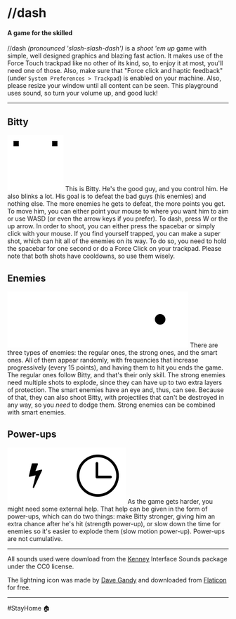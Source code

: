 # //dash
#### A game for the skilled

//dash _(pronounced 'slash-slash-dash')_ is a _shoot 'em up_ game with simple, well designed graphics and blazing fast action. It makes use of the Force Touch trackpad like no other of its kind, so, to enjoy it at most, you'll need one of those. Also, make sure that "Force click and haptic feedback" (under `System Preferences > Trackpad`) is enabled on your machine. Also, please resize your window until all content can be seen. This playground uses sound, so turn your volume up, and good luck!

***

## Bitty
![Bitty](images/markup-bitty.png)
This is Bitty. He's the good guy, and you control him. He also blinks a lot. His goal is to defeat the bad guys (his enemies) and nothing else. The more enemies he gets to defeat, the more points you get. To move him, you can either point your mouse to where you want him to aim or use WASD (or even the arrow keys if you prefer). To dash, press W or the up arrow. In order to shoot, you can either press the spacebar or simply click with your mouse. If you find yourself trapped, you can make a super shot, which can hit all of the enemies on its way. To do so, you need to hold the spacebar for one second or do a Force Click on your trackpad. Please note that both shots have cooldowns, so use them wisely.

## Enemies
![Image containing the kinds of enemies](images/markup-enemies.png)
There are three types of enemies: the regular ones, the strong ones, and the smart ones. All of them appear randomly, with frequencies that increase progressively (every 15 points), and having them to hit you ends the game. The regular ones follow Bitty, and that's their only skill. The strong enemies need multiple shots to explode, since they can have up to two extra layers of protection. The smart enemies have an eye and, thus, can see. Because of that, they can also shoot Bitty, with projectiles that can't be destroyed in any way, so you _need_ to dodge them. Strong enemies can be combined with smart enemies.

## Power-ups
![Image containing the kinds of power-ups](images/markup-power-ups.png)
As the game gets harder, you might need some external help. That help can be given in the form of power-ups, which can do two things: make Bitty stronger, giving him an extra chance after he's hit (strength power-up), or slow down the time for enemies so it's easier to explode them (slow motion power-up). Power-ups are not cumulative.

***

All sounds used were download from the [Kenney](https://www.kenney.nl) Interface Sounds package under the CC0 license.

The lightning icon was made by [Dave Gandy](https://www.flaticon.com/authors/dave-gandy) and downloaded from [Flaticon](https://www.flaticon.com/) for free.

***

#StayHome 🏠
